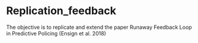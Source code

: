 # Replication_feedback
The objective is to replicate and extend the paper Runaway Feedback Loop in Predictive Policing (Ensign et al. 2018) 
